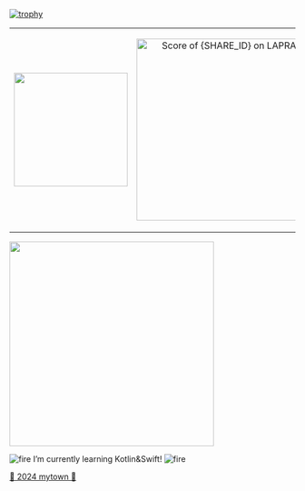 [![trophy](https://github-profile-trophy.vercel.app/?username=mrs1669&theme=dracula&column=10)](https://github.com/mrs1669)

<table style="border-collapse: collapse; width: 100%;">
  <tr style="border: none;">
    <td style="border: none; width: 50%;">
      <a href="https://github.com/anuraghazra/github-readme-stats">
        <img src="https://github-readme-stats.vercel.app/api?username=mrs1669&count_private=true&theme=nightowl" height="200" />
      </a>
    </td>
    <td style="border: none; width: 50%;">
      <!--START_SECTION:lapras-card-->
<p align="center"><a href="https://lapras.com/public/mrs1669" target="_blank" rel="noopener noreferrer"><img alt="Score of {SHARE_ID} on LAPRAS" src="https://lapras-card-generator.vercel.app/api/svg?e=3.92&b=3.36&i=3.64&b1=%2305111d&b2=%2305111d&i1=%239a68c3&i2=%239a68c3&l=en" width="320" ></a></p>
<!--END_SECTION:lapras-card-->
    </td>
  </tr>
</table>






<!--
<a href="https://github.com/anuraghazra/github-readme-stats">
  <img src="https://github-readme-stats.vercel.app/api/top-langs/?username=mrs1669&theme=highcontrast&layout=compact&langs_count=20">
</a>
-->

<!--
<a href="https://github.com/anuraghazra/github-readme-stats">
  <img src="https://github-readme-stats.vercel.app/api/wakatime?username=mrs1669">
</a>
-->

<img src="https://gist.githubusercontent.com/brudnak/aba00c9a1c92d226f68e8ad8ba1e0a40/raw/e1e4a92f6072d15014f19aa8903d24a1ac0c41a4/nyan-cat.gif" width="360px">

![fire](https://user-images.githubusercontent.com/40351476/201081649-ad7572d4-63c7-4e49-8e6e-3a242d64f307.gif) I’m currently learning Kotlin&Swift! ![fire](https://user-images.githubusercontent.com/40351476/201081649-ad7572d4-63c7-4e49-8e6e-3a242d64f307.gif)

[🏢 2024 mytown 🏢](https://honzaap.github.io/GithubCity/?name=mrs1669&year=2024)
